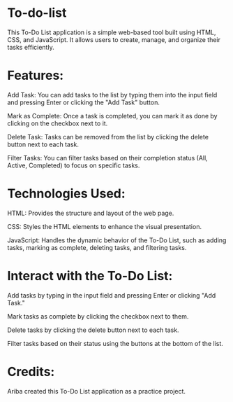 
# To-do-list

This To-Do List application is a simple web-based tool built using HTML, CSS, and JavaScript. It allows users to create, manage, and organize their tasks efficiently.

# Features:

Add Task: You can add tasks to the list by typing them into the input field and pressing Enter or clicking the "Add Task" button.

Mark as Complete: Once a task is completed, you can mark it as done by clicking on the checkbox next to it.

Delete Task: Tasks can be removed from the list by clicking the delete button next to each task.

Filter Tasks: You can filter tasks based on their completion status (All, Active, Completed) to focus on specific tasks.

# Technologies Used: 

HTML: Provides the structure and layout of the web page.

CSS: Styles the HTML elements to enhance the visual presentation.

JavaScript: Handles the dynamic behavior of the To-Do List, such as adding tasks, marking as complete, deleting tasks, and filtering tasks.

# Interact with the To-Do List:

Add tasks by typing in the input field and pressing Enter or clicking "Add Task."

Mark tasks as complete by clicking the checkbox next to them.

Delete tasks by clicking the delete button next to each task.

Filter tasks based on their status using the buttons at the bottom of the list.

# Credits: 

Ariba created this To-Do List application as a practice project.
